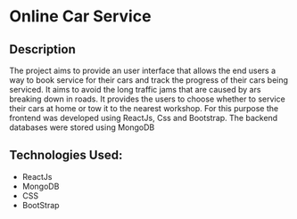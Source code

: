 # Online Car Service

## Description
The project aims to provide an user interface that allows the end users a way to book service for their cars and track the progress of their cars being serviced. 
It aims to avoid the long traffic jams that are caused by ars breaking down in roads. 
It provides the users to choose whether to service their cars at home or tow it to the nearest workshop. 
For this purpose the frontend was developed using ReactJs, Css and Bootstrap. The backend databases were stored using MongoDB

## Technologies Used:
* ReactJs
* MongoDB
* CSS
* BootStrap
